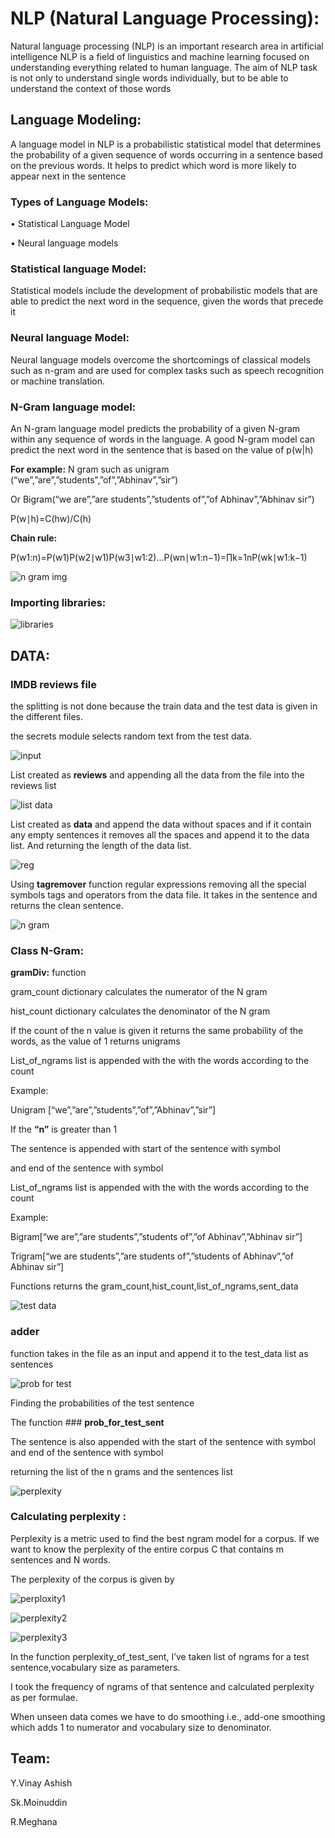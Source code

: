 # NLP (Natural Language Processing):

Natural language processing (NLP) is an important research area in artificial intelligence
NLP is a field of linguistics and machine learning focused on understanding everything related to human language. The aim of NLP task is not only to understand single words individually, but to be able to understand the context of those words

## Language Modeling:

A language model in NLP is a probabilistic statistical model that determines the probability of a given sequence of words occurring in a sentence based on the previous words. It helps to predict which word is more likely to appear next in the sentence

### Types of Language Models:
•	Statistical Language Model

•	Neural language models

### Statistical language Model:
Statistical models include the development of probabilistic models that are able to predict the next word in the sequence, given the words that precede it
### Neural language Model:
Neural language models overcome the shortcomings of classical models such as n-gram and are used for complex tasks such as speech recognition or machine translation.
### N-Gram language model:
An N-gram language model predicts the probability of a given N-gram within any sequence of words in the language. A good N-gram model can predict the next word in the sentence that is based on the value of p(w|h)

**For example:** 
N gram such as unigram (“we”,”are”,”students”,”of”,”Abhinav”,”sir”)

Or Bigram(“we are”,”are students”,”students of”,”of Abhinav”,”Abhinav sir”)

P(w∣h)=C(hw)/C(h)

**Chain rule:**

P(w1:n)=P(w1)P(w2∣w1)P(w3∣w1:2)...P(wn∣w1:n−1)=∏k=1nP(wk∣w1:k−1)

![n gram img](https://user-images.githubusercontent.com/84316456/203908292-b9b883ad-cde8-4450-a789-1f7fc0be2f8f.gif)

### **Importing libraries:**

![libraries](https://user-images.githubusercontent.com/84316456/203908463-3e5b66da-213c-42da-b220-4c7b3f5a9e57.jpg)

## **DATA:**

### **IMDB reviews file**

the splitting is not done because the train data and the test data is given in the different files.

the secrets module selects random text from the test data.

![input](https://user-images.githubusercontent.com/84316456/203908671-c30712f1-ce47-4bae-b958-eaf85d1fecbf.jpg)

List created as **reviews** and appending all the data from the file into the reviews list

![list data](https://user-images.githubusercontent.com/84316456/203908787-181ea638-ca10-4cfa-84df-7ca8e2e4f483.jpg)

List created as **data** and append the data without spaces and if it contain any empty sentences it removes all the spaces and append it to the data list.
And returning the length of the data list.

![reg](https://user-images.githubusercontent.com/84316456/203908882-cab0a54d-7cd2-445b-a144-9c8386714857.jpg)

Using **tagremover** function regular expressions removing all the special symbols tags and operators from the data file.
It takes in the sentence and returns the clean sentence.

![n gram](https://user-images.githubusercontent.com/84316456/203909040-7c03d742-6ea4-41b6-a3be-978f3b50716c.jpg)

### **Class N-Gram:**
**gramDiv:** function 

gram_count dictionary calculates the numerator of the N gram 

hist_count dictionary calculates the denominator of the N gram

If the count of the n value is given it returns the same probability of the words, as the value of 1 returns unigrams

List_of_ngrams list is appended with the with the words according to the count 

Example:

Unigram [“we”,”are”,”students”,”of”,”Abhinav”,”sir”]

If the **“n”** is greater than 1 

The sentence is appended with start of the sentence with symbol

and end of the sentence with symbol

List_of_ngrams list is appended with the with the words according to the count 

Example:

Bigram[“we are”,”are students”,”students of”,”of Abhinav”,”Abhinav sir”]

Trigram[“we are students”,”are students of”,”students of Abhinav”,”of Abhinav sir”]

Functions returns the gram_count,hist_count,list_of_ngrams,sent_data

![test data](https://user-images.githubusercontent.com/84316456/203909483-a233248a-6ab4-4d68-a9f7-15c66440af12.jpg)

### **adder** 

function takes in the file as an input and append it to the test_data list as sentences

![prob for test](https://user-images.githubusercontent.com/84316456/203909569-85377bab-13e2-4d0e-b1ad-f73448d5a03c.jpg)

Finding the probabilities of the test sentence 

The function ### **prob_for_test_sent**

The sentence is also appended with the start of the sentence with symbol and end of the sentence with symbol 

returning the list of the n grams and the sentences list

![perplexity](https://user-images.githubusercontent.com/84316456/203909742-19cd81bd-f88e-4b68-881e-3ea3ba4abec0.jpg)

### **Calculating perplexity :**

Perplexity is a metric used to find the best ngram model for a corpus. If we want to know the perplexity of the entire corpus C that contains m sentences and N words. 

The perplexity of the corpus is given by

![perploxity1](https://user-images.githubusercontent.com/84316456/203918580-de2dc66b-9e58-47ae-9212-8b55b5b68431.png)

![perplexity2](https://user-images.githubusercontent.com/84316456/203918743-363f14e9-2ec1-428e-9906-9f38111eed5b.png)

![perplexity3](https://user-images.githubusercontent.com/84316456/203918998-7c94a4a6-1c19-4e6d-a1ad-6c5c21d35c81.png)

In the function perplexity_of_test_sent, I’ve taken list of ngrams for a test sentence,vocabulary size  as parameters. 

I took the frequency of ngrams of that sentence and calculated perplexity as per formulae. 

When unseen data comes we have to do smoothing i.e., add-one smoothing which adds 1 to numerator and  vocabulary size to denominator.

## **Team:**

Y.Vinay Ashish

Sk.Moinuddin

R.Meghana
